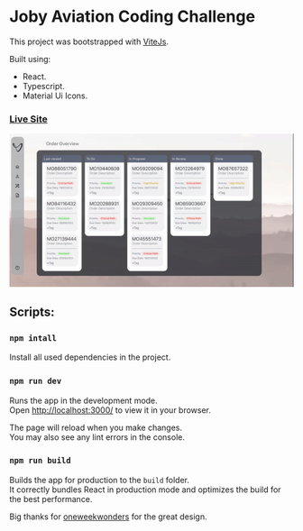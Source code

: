 # Joby Aviation Coding Challenge

This project was bootstrapped with [ViteJs](https://vitejs.dev/).

Built using:

- React.
- Typescript.
- Material Ui Icons.

### [Live Site](https://joby-aviation-coding-challenge.netlify.app/)

![App](https://github.com/Majd-sufian/joby-aviation-coding-challenge/blob/master/ezgif.com-gif-maker.gif?raw=true)

## Scripts:

### `npm intall`

Install all used dependencies in the project.

### `npm run dev`

Runs the app in the development mode.\
Open [http://localhost:3000/](http://localhost:3000/) to view it in your browser.

The page will reload when you make changes.\
You may also see any lint errors in the console.

### `npm run build`

Builds the app for production to the `build` folder.\
It correctly bundles React in production mode and optimizes the build for the best performance.

Big thanks for [oneweekwonders](https://www.oneweekwonders.com/) for the great design.
